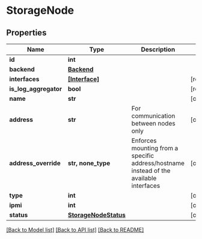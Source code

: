 # StorageNode


## Properties

Name | Type | Description | Notes
------------ | ------------- | ------------- | -------------
**id** | **int** |  | 
**backend** | [**Backend**](Backend.md) |  | 
**interfaces** | [**[Interface]**](Interface.md) |  | [readonly] 
**is_log_aggregator** | **bool** |  | [readonly] 
**name** | **str** |  | [optional] 
**address** | **str** | For communication between nodes only | [optional] 
**address_override** | **str, none_type** | Enforces mounting from a specific address/hostname instead of the available interfaces | [optional] 
**type** | **int** |  | [optional] 
**ipmi** | **int** |  | [optional] 
**status** | [**StorageNodeStatus**](StorageNodeStatus.md) |  | [optional] 

[[Back to Model list]](../#documentation-for-models) [[Back to API list]](../#documentation-for-api-endpoints) [[Back to README]](../)


